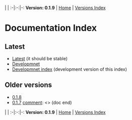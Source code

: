 
 | |
:-|:-:|-:
__Version: 0.1.9__ | [Home](Home.md) | [Versions Index](https://bitbucket.org/cicci/node-postgres-orm/src/master/doc/Index.md)

[comment]: <> (doc begin)
# Documentation Index

## Latest

- [Latest](https://bitbucket.org/cicci/node-postgres-orm/src/master/doc/Home.md) (it should be stable)
- [Developmnet](https://bitbucket.org/cicci/node-postgres-orm/src/devel/doc/Home.md)
- [Developmnet index](https://bitbucket.org/cicci/node-postgres-orm/src/devel/doc/Index.md) (development version of this index)

## Older versions

- [0.1.8](https://bitbucket.org/cicci/node-postgres-orm/src/8af6f5f7388695a74c342ead0a4f04fb804938aa/doc/Home.md)
- [0.1.7](https://bitbucket.org/cicci/node-postgres-orm/src/7cd997b6e64dc3c825506e18d963763b4d55f15d/doc/Home.md)
[comment]: <> (doc end)

 | |
:-|:-:|-:
__Version: 0.1.9__ | [Home](Home.md) | [Versions Index](https://bitbucket.org/cicci/node-postgres-orm/src/master/doc/Index.md)
